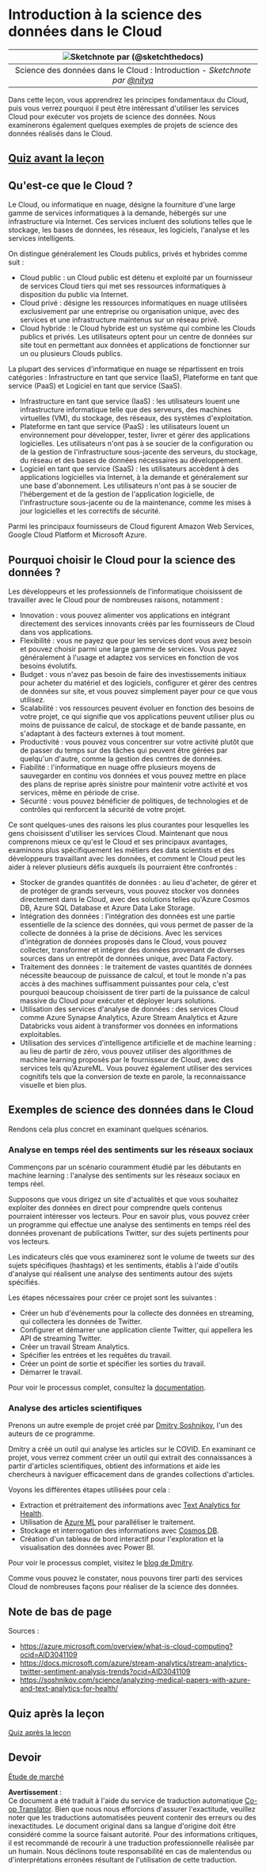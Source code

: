 <!--
CO_OP_TRANSLATOR_METADATA:
{
  "original_hash": "408c55cab2880daa4e78616308bd5db7",
  "translation_date": "2025-08-24T13:06:45+00:00",
  "source_file": "5-Data-Science-In-Cloud/17-Introduction/README.md",
  "language_code": "fr"
}
-->
# Introduction à la science des données dans le Cloud

|![ Sketchnote par [(@sketchthedocs)](https://sketchthedocs.dev) ](../../sketchnotes/17-DataScience-Cloud.png)|
|:---:|
| Science des données dans le Cloud : Introduction - _Sketchnote par [@nitya](https://twitter.com/nitya)_ |

Dans cette leçon, vous apprendrez les principes fondamentaux du Cloud, puis vous verrez pourquoi il peut être intéressant d'utiliser les services Cloud pour exécuter vos projets de science des données. Nous examinerons également quelques exemples de projets de science des données réalisés dans le Cloud.

## [Quiz avant la leçon](https://purple-hill-04aebfb03.1.azurestaticapps.net/quiz/32)

## Qu'est-ce que le Cloud ?

Le Cloud, ou informatique en nuage, désigne la fourniture d'une large gamme de services informatiques à la demande, hébergés sur une infrastructure via Internet. Ces services incluent des solutions telles que le stockage, les bases de données, les réseaux, les logiciels, l'analyse et les services intelligents.

On distingue généralement les Clouds publics, privés et hybrides comme suit :

* Cloud public : un Cloud public est détenu et exploité par un fournisseur de services Cloud tiers qui met ses ressources informatiques à disposition du public via Internet.
* Cloud privé : désigne les ressources informatiques en nuage utilisées exclusivement par une entreprise ou organisation unique, avec des services et une infrastructure maintenus sur un réseau privé.
* Cloud hybride : le Cloud hybride est un système qui combine les Clouds publics et privés. Les utilisateurs optent pour un centre de données sur site tout en permettant aux données et applications de fonctionner sur un ou plusieurs Clouds publics.

La plupart des services d'informatique en nuage se répartissent en trois catégories : Infrastructure en tant que service (IaaS), Plateforme en tant que service (PaaS) et Logiciel en tant que service (SaaS).

* Infrastructure en tant que service (IaaS) : les utilisateurs louent une infrastructure informatique telle que des serveurs, des machines virtuelles (VM), du stockage, des réseaux, des systèmes d'exploitation.
* Plateforme en tant que service (PaaS) : les utilisateurs louent un environnement pour développer, tester, livrer et gérer des applications logicielles. Les utilisateurs n'ont pas à se soucier de la configuration ou de la gestion de l'infrastructure sous-jacente des serveurs, du stockage, du réseau et des bases de données nécessaires au développement.
* Logiciel en tant que service (SaaS) : les utilisateurs accèdent à des applications logicielles via Internet, à la demande et généralement sur une base d'abonnement. Les utilisateurs n'ont pas à se soucier de l'hébergement et de la gestion de l'application logicielle, de l'infrastructure sous-jacente ou de la maintenance, comme les mises à jour logicielles et les correctifs de sécurité.

Parmi les principaux fournisseurs de Cloud figurent Amazon Web Services, Google Cloud Platform et Microsoft Azure.

## Pourquoi choisir le Cloud pour la science des données ?

Les développeurs et les professionnels de l'informatique choisissent de travailler avec le Cloud pour de nombreuses raisons, notamment :

* Innovation : vous pouvez alimenter vos applications en intégrant directement des services innovants créés par les fournisseurs de Cloud dans vos applications.
* Flexibilité : vous ne payez que pour les services dont vous avez besoin et pouvez choisir parmi une large gamme de services. Vous payez généralement à l'usage et adaptez vos services en fonction de vos besoins évolutifs.
* Budget : vous n'avez pas besoin de faire des investissements initiaux pour acheter du matériel et des logiciels, configurer et gérer des centres de données sur site, et vous pouvez simplement payer pour ce que vous utilisez.
* Scalabilité : vos ressources peuvent évoluer en fonction des besoins de votre projet, ce qui signifie que vos applications peuvent utiliser plus ou moins de puissance de calcul, de stockage et de bande passante, en s'adaptant à des facteurs externes à tout moment.
* Productivité : vous pouvez vous concentrer sur votre activité plutôt que de passer du temps sur des tâches qui peuvent être gérées par quelqu'un d'autre, comme la gestion des centres de données.
* Fiabilité : l'informatique en nuage offre plusieurs moyens de sauvegarder en continu vos données et vous pouvez mettre en place des plans de reprise après sinistre pour maintenir votre activité et vos services, même en période de crise.
* Sécurité : vous pouvez bénéficier de politiques, de technologies et de contrôles qui renforcent la sécurité de votre projet.

Ce sont quelques-unes des raisons les plus courantes pour lesquelles les gens choisissent d'utiliser les services Cloud. Maintenant que nous comprenons mieux ce qu'est le Cloud et ses principaux avantages, examinons plus spécifiquement les métiers des data scientists et des développeurs travaillant avec les données, et comment le Cloud peut les aider à relever plusieurs défis auxquels ils pourraient être confrontés :

* Stocker de grandes quantités de données : au lieu d'acheter, de gérer et de protéger de grands serveurs, vous pouvez stocker vos données directement dans le Cloud, avec des solutions telles qu'Azure Cosmos DB, Azure SQL Database et Azure Data Lake Storage.
* Intégration des données : l'intégration des données est une partie essentielle de la science des données, qui vous permet de passer de la collecte de données à la prise de décisions. Avec les services d'intégration de données proposés dans le Cloud, vous pouvez collecter, transformer et intégrer des données provenant de diverses sources dans un entrepôt de données unique, avec Data Factory.
* Traitement des données : le traitement de vastes quantités de données nécessite beaucoup de puissance de calcul, et tout le monde n'a pas accès à des machines suffisamment puissantes pour cela, c'est pourquoi beaucoup choisissent de tirer parti de la puissance de calcul massive du Cloud pour exécuter et déployer leurs solutions.
* Utilisation des services d'analyse de données : des services Cloud comme Azure Synapse Analytics, Azure Stream Analytics et Azure Databricks vous aident à transformer vos données en informations exploitables.
* Utilisation des services d'intelligence artificielle et de machine learning : au lieu de partir de zéro, vous pouvez utiliser des algorithmes de machine learning proposés par le fournisseur de Cloud, avec des services tels qu'AzureML. Vous pouvez également utiliser des services cognitifs tels que la conversion de texte en parole, la reconnaissance visuelle et bien plus.

## Exemples de science des données dans le Cloud

Rendons cela plus concret en examinant quelques scénarios.

### Analyse en temps réel des sentiments sur les réseaux sociaux

Commençons par un scénario couramment étudié par les débutants en machine learning : l'analyse des sentiments sur les réseaux sociaux en temps réel.

Supposons que vous dirigez un site d'actualités et que vous souhaitez exploiter des données en direct pour comprendre quels contenus pourraient intéresser vos lecteurs. Pour en savoir plus, vous pouvez créer un programme qui effectue une analyse des sentiments en temps réel des données provenant de publications Twitter, sur des sujets pertinents pour vos lecteurs.

Les indicateurs clés que vous examinerez sont le volume de tweets sur des sujets spécifiques (hashtags) et les sentiments, établis à l'aide d'outils d'analyse qui réalisent une analyse des sentiments autour des sujets spécifiés.

Les étapes nécessaires pour créer ce projet sont les suivantes :

* Créer un hub d'événements pour la collecte des données en streaming, qui collectera les données de Twitter.
* Configurer et démarrer une application cliente Twitter, qui appellera les API de streaming Twitter.
* Créer un travail Stream Analytics.
* Spécifier les entrées et les requêtes du travail.
* Créer un point de sortie et spécifier les sorties du travail.
* Démarrer le travail.

Pour voir le processus complet, consultez la [documentation](https://docs.microsoft.com/azure/stream-analytics/stream-analytics-twitter-sentiment-analysis-trends?WT.mc_id=academic-77958-bethanycheum&ocid=AID30411099).

### Analyse des articles scientifiques

Prenons un autre exemple de projet créé par [Dmitry Soshnikov](http://soshnikov.com), l'un des auteurs de ce programme.

Dmitry a créé un outil qui analyse les articles sur le COVID. En examinant ce projet, vous verrez comment créer un outil qui extrait des connaissances à partir d'articles scientifiques, obtient des informations et aide les chercheurs à naviguer efficacement dans de grandes collections d'articles.

Voyons les différentes étapes utilisées pour cela :

* Extraction et prétraitement des informations avec [Text Analytics for Health](https://docs.microsoft.com/azure/cognitive-services/text-analytics/how-tos/text-analytics-for-health?WT.mc_id=academic-77958-bethanycheum&ocid=AID3041109).
* Utilisation de [Azure ML](https://azure.microsoft.com/services/machine-learning?WT.mc_id=academic-77958-bethanycheum&ocid=AID3041109) pour paralléliser le traitement.
* Stockage et interrogation des informations avec [Cosmos DB](https://azure.microsoft.com/services/cosmos-db?WT.mc_id=academic-77958-bethanycheum&ocid=AID3041109).
* Création d'un tableau de bord interactif pour l'exploration et la visualisation des données avec Power BI.

Pour voir le processus complet, visitez le [blog de Dmitry](https://soshnikov.com/science/analyzing-medical-papers-with-azure-and-text-analytics-for-health/).

Comme vous pouvez le constater, nous pouvons tirer parti des services Cloud de nombreuses façons pour réaliser de la science des données.

## Note de bas de page

Sources :
* https://azure.microsoft.com/overview/what-is-cloud-computing?ocid=AID3041109  
* https://docs.microsoft.com/azure/stream-analytics/stream-analytics-twitter-sentiment-analysis-trends?ocid=AID3041109  
* https://soshnikov.com/science/analyzing-medical-papers-with-azure-and-text-analytics-for-health/  

## Quiz après la leçon

[Quiz après la leçon](https://purple-hill-04aebfb03.1.azurestaticapps.net/quiz/33)

## Devoir

[Étude de marché](assignment.md)

**Avertissement** :  
Ce document a été traduit à l'aide du service de traduction automatique [Co-op Translator](https://github.com/Azure/co-op-translator). Bien que nous nous efforcions d'assurer l'exactitude, veuillez noter que les traductions automatisées peuvent contenir des erreurs ou des inexactitudes. Le document original dans sa langue d'origine doit être considéré comme la source faisant autorité. Pour des informations critiques, il est recommandé de recourir à une traduction professionnelle réalisée par un humain. Nous déclinons toute responsabilité en cas de malentendus ou d'interprétations erronées résultant de l'utilisation de cette traduction.